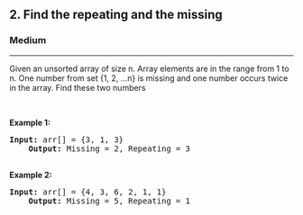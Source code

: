 <h2>2. Find the repeating and the missing</h2>
<h3>Medium</h3>
<hr>
<div>
    <p>Given an unsorted array of size n. Array elements are in the range from 1 to n. One number from set {1, 2, …n} is
        missing and one number occurs twice in the array. Find these two numbers</p>
    <p>&nbsp;</p>
    <p><strong>Example 1:</strong></p>
    <pre><strong>Input:</strong> arr[] = {3, 1, 3}    
    <strong>Output:</strong> Missing = 2, Repeating = 3
    </pre>
    <p><strong>Example 2:</strong></p>
    <pre><strong>Input:</strong> arr[] = {4, 3, 6, 2, 1, 1}
    <strong>Output:</strong> Missing = 5, Repeating = 1
    </pre>
    </pre>
    <p>&nbsp;</p>

</div>
